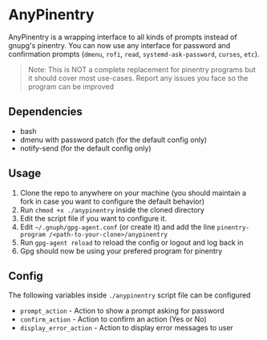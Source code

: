 # AnyPinentry
AnyPinentry is a wrapping interface to all kinds of prompts instead of gnupg's pinentry.
You can now use any interface for password and confirmation prompts (`dmenu`, `rofi`, `read`, `systemd-ask-password`, `curses`, `etc`).

> Note: This is NOT a complete replacement for pinentry programs but it should cover most use-cases. Report any issues you face so the program can be improved

## Dependencies
* bash
* dmenu with password patch (for the default config only)
* notify-send (for the default config only)

## Usage
1. Clone the repo to anywhere on your machine (you should maintain a fork in case you want to configure the default behavior)
2. Run `chmod +x ./anypinentry` inside the cloned directory
3. Edit the script file if you want to configure it. 
4. Edit `~/.gnuph/gpg-agent.conf` (or create it) and add the line `pinentry-program /<path-to-your-clone>/anypinentry`
5. Run `gpg-agent reload` to reload the config or logout and log back in
6. Gpg should now be using your prefered program for pinentry

## Config
The following variables inside `./anypinentry` script file can be configured

* `prompt_action` - Action to show a prompt asking for password
* `confirm_action` - Action to confirm an action (Yes or No)
* `display_error_action` - Action to display error messages to user
